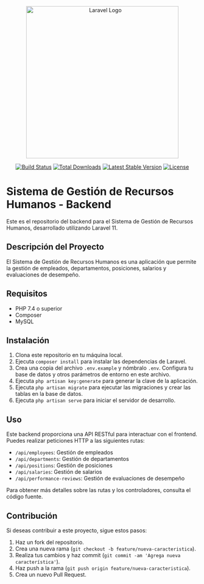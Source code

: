 <p align="center"><a href="https://laravel.com" target="_blank"><img src="https://raw.githubusercontent.com/laravel/art/master/logo-lockup/5%20SVG/2%20CMYK/1%20Full%20Color/laravel-logolockup-cmyk-red.svg" width="400" alt="Laravel Logo"></a></p>

<p align="center">
<a href="https://github.com/laravel/framework/actions"><img src="https://github.com/laravel/framework/workflows/tests/badge.svg" alt="Build Status"></a>
<a href="https://packagist.org/packages/laravel/framework"><img src="https://img.shields.io/packagist/dt/laravel/framework" alt="Total Downloads"></a>
<a href="https://packagist.org/packages/laravel/framework"><img src="https://img.shields.io/packagist/v/laravel/framework" alt="Latest Stable Version"></a>
<a href="https://packagist.org/packages/laravel/framework"><img src="https://img.shields.io/packagist/l/laravel/framework" alt="License"></a>
</p>

# Sistema de Gestión de Recursos Humanos - Backend

Este es el repositorio del backend para el Sistema de Gestión de Recursos Humanos, desarrollado utilizando Laravel 11.

## Descripción del Proyecto

El Sistema de Gestión de Recursos Humanos es una aplicación que permite la gestión de empleados, departamentos, posiciones, salarios y evaluaciones de desempeño.

## Requisitos

- PHP 7.4 o superior
- Composer
- MySQL

## Instalación

1. Clona este repositorio en tu máquina local.
2. Ejecuta `composer install` para instalar las dependencias de Laravel.
3. Crea una copia del archivo `.env.example` y nómbralo `.env`. Configura tu base de datos y otros parámetros de entorno en este archivo.
4. Ejecuta `php artisan key:generate` para generar la clave de la aplicación.
5. Ejecuta `php artisan migrate` para ejecutar las migraciones y crear las tablas en la base de datos.
6. Ejecuta `php artisan serve` para iniciar el servidor de desarrollo.

## Uso

Este backend proporciona una API RESTful para interactuar con el frontend. Puedes realizar peticiones HTTP a las siguientes rutas:

- `/api/employees`: Gestión de empleados
- `/api/departments`: Gestión de departamentos
- `/api/positions`: Gestión de posiciones
- `/api/salaries`: Gestión de salarios
- `/api/performance-reviews`: Gestión de evaluaciones de desempeño

Para obtener más detalles sobre las rutas y los controladores, consulta el código fuente.

## Contribución

Si deseas contribuir a este proyecto, sigue estos pasos:

1. Haz un fork del repositorio.
2. Crea una nueva rama (`git checkout -b feature/nueva-caracteristica`).
3. Realiza tus cambios y haz commit (`git commit -am 'Agrega nueva característica'`).
4. Haz push a la rama (`git push origin feature/nueva-caracteristica`).
5. Crea un nuevo Pull Request.
